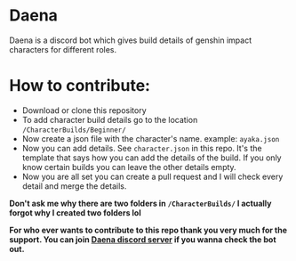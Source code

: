# Daena
Daena is a discord bot which gives build details of genshin impact characters for different roles.

# How to contribute:
- Download or clone this repository
- To add character build details go to the location `/CharacterBuilds/Beginner/`
- Now create a json file with the character's name. example: `ayaka.json`
- Now you can add details. See `character.json` in this repo. It's the template that says how you can add the details of the build. If you only know certain builds you can leave the other details empty.
- Now you are all set you can create a pull request and I will check every detail and merge the details.

**Don't ask me why there are two folders in `/CharacterBuilds/` I actually forgot why I created two folders lol**

**For who ever wants to contribute to this repo thank you very much for the support. You can join [Daena discord server](https://discord.gg/QVyA7VnJeH) if you wanna check the bot out.**
